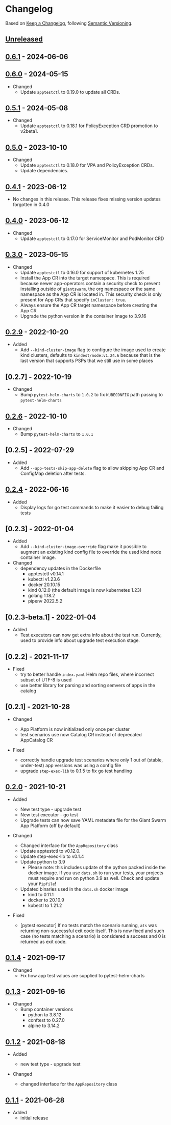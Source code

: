 # Changelog

Based on [Keep a Changelog](https://keepachangelog.com/en/1.0.0/),
following [Semantic Versioning](https://semver.org/spec/v2.0.0.html).

## [Unreleased]

## [0.6.1] - 2024-06-06

## [0.6.0] - 2024-05-15

- Changed
  - Update `apptestctl` to 0.19.0 to update all CRDs.

## [0.5.1] - 2024-05-08

- Changed
  - Update `apptestctl` to 0.18.1 for PolicyException CRD promotion to v2beta1.

## [0.5.0] - 2023-10-10

- Changed
  - Update `apptestctl` to 0.18.0 for VPA and PolicyException CRDs.
  - Update dependencies.

## [0.4.1] - 2023-06-12

- No changes in this release. This release fixes missing version updates forgotten in 0.4.0

## [0.4.0] - 2023-06-12

- Changed
  - Update `apptestctl` to 0.17.0 for ServiceMonitor and PodMonitor CRD

## [0.3.0] - 2023-05-15

- Changed
  - Update `apptestctl` to 0.16.0 for support of kubernetes 1.25
  - Install the App CR into the target namespace. This is required because newer app-operators
    contain a security check to prevent installing outside of `giantswarm`, the org namespace
    or the same namespace as the App CR is located in. This security check is only present for
    App CRs that specify `inCluster: true`.
  - Always ensure the App CR target namespace before creating the App CR
  - Upgrade the python version in the container image to 3.9.16

## [0.2.9] - 2022-10-20

- Added
  - Add `--kind-cluster-image` flag to configure the image used to create kind clusters, defaults
  to `kindest/node:v1.24.6` because that is the last version that supports PSPs that we still use in some places

## [0.2.7] - 2022-10-19

- Changed
  - Bump `pytest-helm-charts` to `1.0.2` to fix `KUBECONFIG` path passing to `pytest-helm-charts`

## [0.2.6] - 2022-10-10

- Changed
  - Bump `pytest-helm-charts` to `1.0.1`

## [0.2.5] - 2022-07-29

- Added
  - Add `--app-tests-skip-app-delete` flag to allow skipping App CR and ConfigMap deletion after tests.

## [0.2.4] - 2022-06-16

- Added
  - Display logs for go test commands to make it easier to debug failing tests

## [0.2.3] - 2022-01-04

- Added
  - Add `--kind-cluster-image-override` flag make it possible to augment an existing kind config
    file to override the used kind node container image.
- Changed
  - dependency updates in the Dockerfile
    - apptestctl v0.14.1
    - kubectl v1.23.6
    - docker 20.10.15
    - kind 0.12.0 (the default image is now kubernetes 1.23)
    - golang 1.18.2
    - pipenv 2022.5.2

## [0.2.3-beta.1] - 2022-01-04

- Added
  - Test executors can now get extra info about the test run. Currently, used to provide info about
    upgrade test execution stage.

## [0.2.2] - 2021-11-17

- Fixed
  - try to better handle `index.yaml` Helm repo files, where incorrect subset of UTF-8 is used
  - use better library for parsing and sorting semvers of apps in the catalog

## [0.2.1] - 2021-10-28

- Changed
  - App Platform is now initialized only once per cluster
  - test scenarios use now Catalog CR instead of deprecated AppCatalog CR

- Fixed
  - correctly handle upgrade test scenarios where only 1 out of (stable, under-test) app versions was
    using a config file
  - upgrade `step-exec-lib` to 0.1.5 to fix go test handling

## [0.2.0] - 2021-10-21

- Added
  - New test type - upgrade test
  - New test executor - go test
  - Upgrade tests can now save YAML metadata file for the Giant Swarm App Platform (off by default)

- Changed
  - Changed interface for the `AppRepository` class
  - Update apptestctl to v0.12.0.
  - Update step-exec-lib to v0.1.4
  - Update python to 3.9
    - Please note: this includes update of the python packed inside the docker image. If you use
      `dats.sh` to run your tests, your projects must require and run on python 3.9 as well.
      Check and update your `Pipfile`!
  - Updated binaries used in the `dats.sh` docker image
    - kind to 0.11.1
    - docker to 20.10.9
    - kubectl to 1.21.2

- Fixed
  - [pytest executor] If no tests match the scenario running, `ats` was returning non-successful
    exit code itself. This is now fixed and such case (no tests matching a scenario) is considered
    a success and 0 is returned as exit code.

## [0.1.4] - 2021-09-17

- Changed
  - Fix how app test values are supplied to pytest-helm-charts

## [0.1.3] - 2021-09-16

- Changed
  - Bump container versions
    - python to 3.8.12
    - conftest to 0.27.0
    - alpine to 3.14.2

## [0.1.2] - 2021-08-18

- Added
  - new test type - upgrade test

- Changed
  - changed interface for the `AppRepository` class

## [0.1.1] - 2021-06-28

- Added
  - initial release

[Unreleased]: https://github.com/giantswarm/app-test-suite/compare/v0.6.1...HEAD
[0.6.1]: https://github.com/giantswarm/app-test-suite/compare/v0.6.0...v0.6.1
[0.6.0]: https://github.com/giantswarm/app-test-suite/compare/v0.5.1...v0.6.0
[0.5.1]: https://github.com/giantswarm/app-test-suite/compare/v0.5.0...v0.5.1
[0.5.0]: https://github.com/giantswarm/app-test-suite/compare/v0.4.1...v0.5.0
[0.4.1]: https://github.com/giantswarm/app-test-suite/compare/v0.4.0...v0.4.1
[0.4.0]: https://github.com/giantswarm/app-test-suite/compare/v0.3.0...v0.4.0
[0.3.0]: https://github.com/giantswarm/app-test-suite/compare/v0.2.9...v0.3.0
[0.2.9]: https://github.com/giantswarm/app-test-suite/compare/v0.2.6...v0.2.9
[0.2.6]: https://github.com/giantswarm/app-test-suite/compare/v0.2.4...v0.2.6
[0.2.4]: https://github.com/giantswarm/app-test-suite/compare/v0.2.0...v0.2.4
[0.2.0]: https://github.com/giantswarm/app-test-suite/compare/v0.1.4...v0.2.0
[0.1.4]: https://github.com/giantswarm/app-test-suite/compare/v0.1.3...v0.1.4
[0.1.3]: https://github.com/giantswarm/app-test-suite/compare/v0.1.2...v0.1.3
[0.1.2]: https://github.com/giantswarm/app-test-suite/compare/v0.1.1...v0.1.2
[0.1.1]: https://github.com/giantswarm/app-test-suite/releases/tag/v0.1.1
